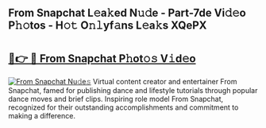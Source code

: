 ## From Snapchat L𝚎a𝚔ed N𝚞𝚍e - Part-7de Vi𝚍𝚎o P𝚑𝚘tos - H𝚘𝚝 O𝚗𝚕yf𝚊ns L𝚎a𝚔s XQePX

# <h2><a href="http://kff8i5l.oniu.top/?m=From+Snapchat">🔗👉 🔴 From Snapchat P𝚑ot𝚘𝚜 V𝚒d𝚎o</a></h2>

[![From Snapchat Nu𝚍e𝚜](https://i.imgur.com/0qMVB7G.gif)](http://kff8i5l.oniu.top/?m=From+Snapchat)
Virtual content creator and entertainer From Snapchat, famed for publishing dance and lifestyle tutorials through popular dance moves and brief clips. Inspiring role model From Snapchat, recognized for their outstanding accomplishments and commitment to making a difference.  
